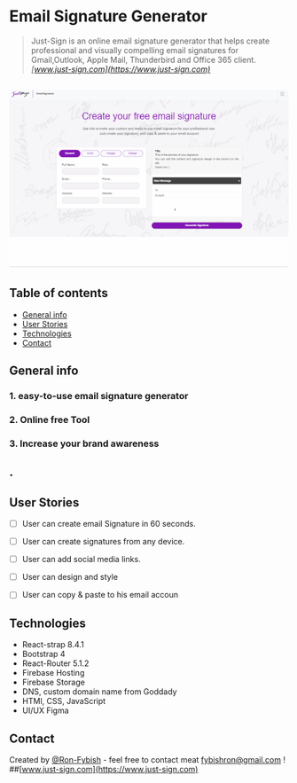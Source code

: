 # Email Signature Generator

> Just-Sign is an online email signature generator that helps create professional and visually compelling email signatures
> for Gmail,Outlook, Apple Mail, Thunderbird and Office 365 client.
>*[www.just-sign.com](https://www.just-sign.com)*


![](guides.gif)
---


## Table of contents
* [General info](#general-info)
* [User Stories](#User-Stories)
* [Technologies](#technologies)
* [Contact](#contact)



## General info
### 1. easy-to-use email signature generator
### 2. Online free Tool
### 3. Increase your brand awareness
## .




## User Stories
-   [ ] User can create email Signature in 60 seconds.
-   [ ] User can create signatures from any device.
-   [ ] User can add social media links.
-   [ ] User can design and style 
-   [ ] User can copy & paste to his email accoun


## Technologies
* React-strap 8.4.1
* Bootstrap 4
* React-Router 5.1.2
* Firebase Hosting
* Firebase Storage
* DNS, custom domain name from Goddady 
* HTMl, CSS, JavaScript
* UI/UX Figma 


## Contact
Created by [@Ron-Fybish](https://www.linkedin.com/in/ron-fybish-9b0194157/) - feel free to contact meat <fybishron@gmail.com> !
##[www.just-sign.com](https://www.just-sign.com)
